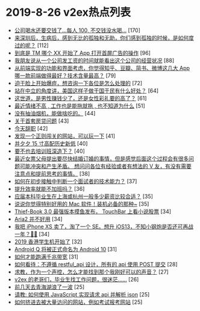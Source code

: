 # 2019-8-26 v2ex热点列表

+ [公司喝水还要交钱了...每人 100, 不交钱没水喝...](https://www.v2ex.com/t/595037#reply170) [170]
+ [来深圳后，生病后，感到无比的孤独和无助，你们感到孤独的时候，是如何度过的呢？](https://www.v2ex.com/t/595059#reply112) [112]
+ [到底是 TM 哪个 XX 开始了 App 打开首屏广告的操作](https://www.v2ex.com/t/595046#reply96) [96]
+ [我朋友说从一个公司发工资的时间就能看出这个公司的经营状况](https://www.v2ex.com/t/595239#reply88) [88]
+ [从前端实现的功能和界面考虑，你觉得知乎、豆瓣、简书、微博这几大 App 哪一款前端做得最好？技术含量最高？](https://www.v2ex.com/t/595050#reply79) [79]
+ [迫于脸上开始爆痘，想咨询一下各位是怎么处理的](https://www.v2ex.com/t/595104#reply72) [72]
+ [站在中立的角度讲，美国这样子做于国于民有什么好处？](https://www.v2ex.com/t/595264#reply64) [64]
+ [这世道，是男性赚钱少了，还是女性彩礼要的高了？](https://www.v2ex.com/t/595271#reply61) [61]
+ [最近情绪不高 , 工作也是能拖就拖 , 也不知道为什么](https://www.v2ex.com/t/595164#reply51) [51]
+ [没有抽油烟机，能做啥吃的。](https://www.v2ex.com/t/595095#reply44) [44]
+ [关于首套房贷问题](https://www.v2ex.com/t/595048#reply43) [43]
+ [今天辞职](https://www.v2ex.com/t/595167#reply42) [42]
+ [发现一个正则闯关的网站，可以玩一下](https://www.v2ex.com/t/595193#reply41) [41]
+ [并夕夕 15 寸高配历史新低](https://www.v2ex.com/t/595040#reply40) [40]
+ [要不也去培训班深造下？](https://www.v2ex.com/t/595111#reply40) [40]
+ [最近女票父母提出要尽快结婚订婚的事情，但是感觉后面这个过程会有很多问题可能冲突和产生矛盾。 想问问各位有经验或者有想法的 V 友，有没有需要注意点和提前思考的事情。](https://www.v2ex.com/t/595091#reply38) [38]
+ [如何在初步接触中判断一个面试者的技术能力？](https://www.v2ex.com/t/595064#reply37) [37]
+ [提升效率就能不加班吗？](https://www.v2ex.com/t/595149#reply36) [36]
+ [应届本科毕业生在上海或杭州一般多少薪资比较合适？](https://www.v2ex.com/t/595077#reply35) [35]
+ [说说你觉得特别好用的 Mac 软件！装机必备的那种~](https://www.v2ex.com/t/595093#reply35) [35]
+ [Thief-Book 3.0 最强版本摸鱼发布， TouchBar 上看小说股票](https://www.v2ex.com/t/595056#reply34) [34]
+ [Aria2 并不好用](https://www.v2ex.com/t/595131#reply34) [34]
+ [我把 iPhone XS 卖了，淘了一个 SE。想升 iOS13，不知小钢炮是否还可再战一年？🙂🙂](https://www.v2ex.com/t/595160#reply34) [34]
+ [2019 香港学生机开始了](https://www.v2ex.com/t/595055#reply32) [32]
+ [Android Q 将被正式命名为 Android 10](https://www.v2ex.com/t/595042#reply31) [31]
+ [如何才能跑满千兆带宽](https://www.v2ex.com/t/595118#reply31) [31]
+ [如何看待：不遵循 restful_api 设计，所有的 api 使用 POST 提交](https://www.v2ex.com/t/595188#reply28) [28]
+ [求教，作为一个声控，怎么才能找到那个我刚好可以的声音？](https://www.v2ex.com/t/595069#reply27) [27]
+ [v2ex 的老哥们，毕业生找工作问题，很迷茫......](https://www.v2ex.com/t/595075#reply26) [26]
+ [前几天去青海湖浪了一波](https://www.v2ex.com/t/595067#reply25) [25]
+ [请教: 如何使用 JavaScript 实现请求 api 并解析 json](https://www.v2ex.com/t/595116#reply25) [25]
+ [如何挤进去被大量访问的网站，例如考试报考网站](https://www.v2ex.com/t/595141#reply25) [25]
